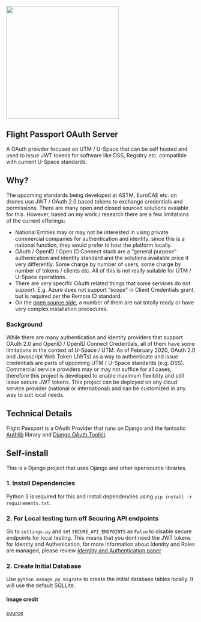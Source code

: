 <img src="https://i.imgur.com/EZPrEEX.png" height="300">

## Flight Passport OAuth Server

A OAuth proivder focused on UTM / U-Space that can be self hosted and used to issue JWT tokens for software like DSS, Regsitry etc. compatible with current U-Space standards.

## Why? 

The upcoming standards being developed at ASTM, EuroCAE etc. on drones use JWT / OAuth 2.0 based tokens to exchange credentials and permissions. There are many open and closed sourced solutions avaiable for this. However, based on my work / research there are a few limitations of the current offerings:
- National Entities may or may not be interested in using private commercial companies for authentication and identity. since this is a national function, they would prefer to host the platform locally.
- OAuth / OpenID / Open ID Connect stack are a “general purpose” authenication and identity standard and the solutions available price it very differently. Some charge by number of users, some charge by number of tokens / clients etc. All of this is not really suitable for UTM / U-Space operations. 
- There are very specific OAuth related things that some services do not support. E.g. Azure does not support “scope” in Client Credentials grant, but is required per the Remote ID standard. 
- On the [open source side](https://oauth.net/code/), a number of them are not totally ready or have very complex installation procedures. 

### Background 

While there are many authentication and identity providers that support OAuth 2.0 and OpenID / OpenID Connect Credentials, all of them have some limitations in the context of U-Space / UTM. As of February 2020, OAuth 2.0 and Javascript Web Token (JWTs) as a way to authenticate and issue credentials are parts of upcoming UTM / U-Space standards (e.g. DSS). Commercial service providers may or may not suffice for all cases, therefore this project is developed to enable maximum flexiblity and still issue secure JWT tokens. This project can be deployed on any cloud service provider (national or international) and can be customized in any way to suit local needs. 

## Technical Details   
Flight Passport is a OAuth Provider that runs on Django and the fantastic [Authlib](https://authlib.org/) library and [Django OAuth Toolkit](https://github.com/jazzband/django-oauth-toolkit). 


## Self-install
This is a Django project that uses Django and other opensource libraries. 

### 1. Install Dependencies

Python 3 is required for this and install dependencies using `pip install -r requirements.txt`.

### 2. For Local testing turn off Securing API endpoints

Go to `settings.py` and set `SECURE_API_ENDPOINTS` as `False` to disable secure endpoints for local testing. This means that you dont need the JWT tokens for Identity and Authenication, for more information about Identity and Roles are managed, please review [Identitiy and Authentication paper](https://github.com/openskies-sh/aircraftregistry/blob/master/documents/registration-identity-authentication.md) 

### 2. Create Initial Database

Use `python manage.py migrate` to create the initial database tables locally. It will use the default SQLLite.

#### Image credit

[source](https://www.vecteezy.com/free-vector/open)
